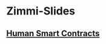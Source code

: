 # Zimmi-Slides

## [Human Smart Contracts](https://github.com/Alexstang/Zimmi-Slides/blob/master/Human-Smart-Contracts.md)
